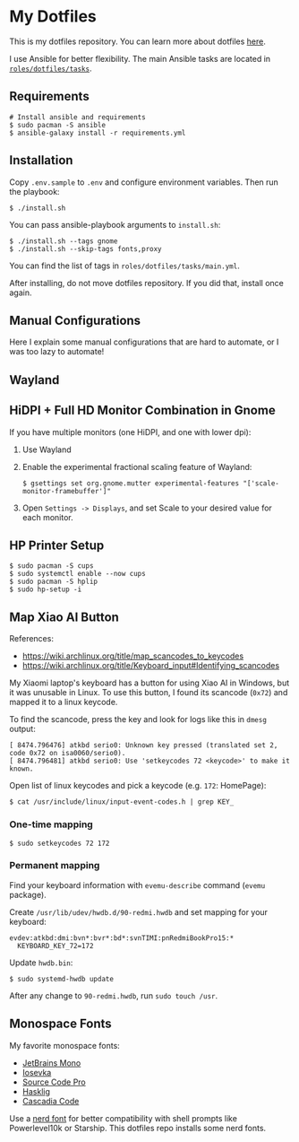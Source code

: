 # My Dotfiles

This is my dotfiles repository. You can learn more about dotfiles [here](https://dotfiles.github.io/).

I use Ansible for better flexibility. The main Ansible tasks are located in
[`roles/dotfiles/tasks`](https://github.com/mjnaderi/dotfiles/tree/main/roles/dotfiles/tasks).

## Requirements

```shell
# Install ansible and requirements
$ sudo pacman -S ansible
$ ansible-galaxy install -r requirements.yml
```

## Installation

Copy `.env.sample` to `.env` and configure environment variables. Then run the playbook:

```shell
$ ./install.sh
```

You can pass ansible-playbook arguments to `install.sh`:

```shell
$ ./install.sh --tags gnome
$ ./install.sh --skip-tags fonts,proxy
```

You can find the list of tags in `roles/dotfiles/tasks/main.yml`.

After installing, do not move dotfiles repository. If you did that, install once again.

## Manual Configurations

Here I explain some manual configurations that are hard to automate,
or I was too lazy to automate!

## Wayland

## HiDPI + Full HD Monitor Combination in Gnome

If you have multiple monitors (one HiDPI, and one with lower dpi):

1. Use Wayland
2. Enable the experimental fractional scaling feature of Wayland:

       $ gsettings set org.gnome.mutter experimental-features "['scale-monitor-framebuffer']"

3. Open `Settings -> Displays`, and set Scale to your desired value for each monitor.

## HP Printer Setup

```
$ sudo pacman -S cups
$ sudo systemctl enable --now cups
$ sudo pacman -S hplip
$ sudo hp-setup -i
```

## Map Xiao AI Button

References:

- https://wiki.archlinux.org/title/map_scancodes_to_keycodes
- https://wiki.archlinux.org/title/Keyboard_input#Identifying_scancodes

My Xiaomi laptop's keyboard has a button for using Xiao AI in Windows,
but it was unusable in Linux. To use this button,
I found its scancode (`0x72`) and mapped it to a linux keycode.

To find the scancode, press the key and look for logs like this in `dmesg` output:

```
[ 8474.796476] atkbd serio0: Unknown key pressed (translated set 2, code 0x72 on isa0060/serio0).
[ 8474.796481] atkbd serio0: Use 'setkeycodes 72 <keycode>' to make it known.
```

Open list of linux keycodes and pick a keycode (e.g. `172`: HomePage):

    $ cat /usr/include/linux/input-event-codes.h | grep KEY_

### One-time mapping

    $ sudo setkeycodes 72 172

### Permanent mapping

Find your keyboard information with `evemu-describe` command (`evemu` package).

Create `/usr/lib/udev/hwdb.d/90-redmi.hwdb` and set mapping for your keyboard:

```
evdev:atkbd:dmi:bvn*:bvr*:bd*:svnTIMI:pnRedmiBookPro15:*
  KEYBOARD_KEY_72=172
```

Update `hwdb.bin`:

    $ sudo systemd-hwdb update

After any change to `90-redmi.hwdb`, run `sudo touch /usr`.

## Monospace Fonts

My favorite monospace fonts:

- [JetBrains Mono](https://www.jetbrains.com/lp/mono/)
- [Iosevka](https://typeof.net/Iosevka/)
- [Source Code Pro](http://adobe-fonts.github.io/source-code-pro/)
- [Hasklig](https://github.com/i-tu/Hasklig)
- [Cascadia Code](https://github.com/microsoft/cascadia-code)

Use a [nerd font](https://www.nerdfonts.com/) for better compatibility with shell prompts
like Powerlevel10k or Starship. This dotfiles repo installs some nerd fonts.
